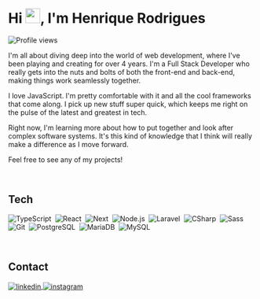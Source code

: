 <h1 align="left">Hi <img src="https://raw.githubusercontent.com/kaueMarques/kaueMarques/master/hi.gif" height="30px">, I'm Henrique Rodrigues</h1>
<p align="left"> <img src="https://komarev.com/ghpvc/?username=henriqurr&color=lightgray" alt="Profile views" /> </p>

<p>
  I'm all about diving deep into the world of web development, where I've been playing and creating for over 4 years. I'm a Full Stack Developer who really gets into the nuts and bolts of both the front-end and back-end, making things work seamlessly together.

  I love JavaScript. I'm pretty comfortable with it and all the cool frameworks that come along. I pick up new stuff super quick, which keeps me right on the pulse of the latest and greatest in tech.

  Right now, I'm learning more about how to put together and look after complex software systems. It's this kind of knowledge that I think will really make a difference as I move forward.

  Feel free to see any of my projects!
</p>

<br>

## Tech

![TypeScript](https://img.shields.io/badge/-TypeScript-0D1117?style=flat&logo=typescript)&nbsp;
![React](https://img.shields.io/badge/-React-0D1117?style=flat&logo=react)&nbsp;
![Next](https://img.shields.io/badge/-Next-0D1117?style=flat&logo=next.js)&nbsp;
![Node.js](https://img.shields.io/badge/-Node.js-05122A?style=flat&logo=node.js)&nbsp;
![Laravel](https://img.shields.io/badge/-Laravel-0D1117?style=flat&logo=laravel)&nbsp;
![CSharp](https://img.shields.io/badge/-CSharp-0D1117?style=flat&logo=csharp)&nbsp;
![Sass](https://img.shields.io/badge/-Sass-0D1117?style=flat&logo=sass)&nbsp;
![Git](https://img.shields.io/badge/-Git-05122A?style=flat&logo=git)&nbsp;
![PostgreSQL](https://img.shields.io/badge/-05122A?style=flat&logo=postgresql)&nbsp;
![MariaDB](https://img.shields.io/badge/-05122A?style=flat&logo=mariadb)&nbsp;
![MySQL](https://img.shields.io/badge/-05122A?style=flat&logo=mysql)&nbsp;

<br>

## Contact

<a href="https://linkedin.com/in/henriqurr" target="_blank">
  <img align="center" src="https://img.shields.io/badge/-henriqurr-05122A?style=flat&logo=linkedin" alt="linkedin"/>
</a>
<a href="https://instagram.com/henriqurr" target="_blank">
 <img align="center" src="https://img.shields.io/badge/-henriqurr-05122A?style=flat&logo=instagram" alt="instagram"/>
</a>
